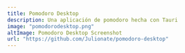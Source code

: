 ```yaml
---
title: Pomodoro Desktop
description: Una aplicación de pomodoro hecha con Tauri
image: "pomodorodesktop.png"
altImage: Pomodoro Desktop Screenshot
url: "https://github.com/Julionate/pomodoro-desktop"
---
```

